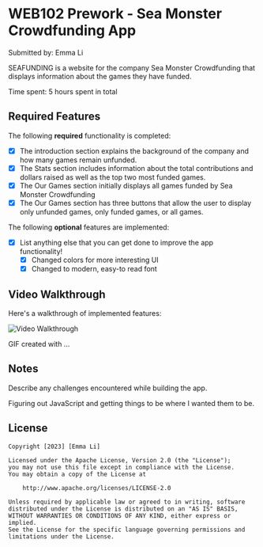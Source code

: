 # WEB102 Prework - Sea Monster Crowdfunding App

Submitted by: Emma Li

SEAFUNDING is a website for the company Sea Monster Crowdfunding that displays information about the games they have funded.

Time spent: 5 hours spent in total

## Required Features

The following **required** functionality is completed:

* [X] The introduction section explains the background of the company and how many games remain unfunded.
* [X] The Stats section includes information about the total contributions and dollars raised as well as the top two most funded games.
* [X] The Our Games section initially displays all games funded by Sea Monster Crowdfunding
* [X] The Our Games section has three buttons that allow the user to display only unfunded games, only funded games, or all games.

The following **optional** features are implemented:

* [X] List anything else that you can get done to improve the app functionality!
    *  [X] Changed colors for more interesting UI
    *  [X] Changed to modern, easy-to read font 

## Video Walkthrough

Here's a walkthrough of implemented features:

<img src='https://i.imgur.com/Z1Fo3gK.gif' title='Video Walkthrough' width='' alt='Video Walkthrough' />

<!-- Replace this with whatever GIF tool you used! -->
GIF created with ...  
<!-- Recommended tools:
[Kap](https://getkap.co/) for macOS
[ScreenToGif](https://www.screentogif.com/) for Windows
[peek](https://github.com/phw/peek) for Linux. -->

## Notes

Describe any challenges encountered while building the app.

Figuring out JavaScript and getting things to be where I wanted them to be.

## License

    Copyright [2023] [Emma Li]

    Licensed under the Apache License, Version 2.0 (the "License");
    you may not use this file except in compliance with the License.
    You may obtain a copy of the License at

        http://www.apache.org/licenses/LICENSE-2.0

    Unless required by applicable law or agreed to in writing, software
    distributed under the License is distributed on an "AS IS" BASIS,
    WITHOUT WARRANTIES OR CONDITIONS OF ANY KIND, either express or implied.
    See the License for the specific language governing permissions and
    limitations under the License.
